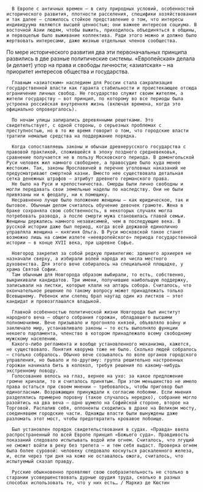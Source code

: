       В Европе с античных времен – в силу природных условий, особенностей исторического развития, плотности расселения, специфики хозяйствования и так далее – сложилось стойкое представление о том, что интересы индивидуума являются высшей ценностью; они важнее интересов социума. В восточной Азии людям, чтобы выжить, приходилось объединяться в общины, и первоцелью было выживание коллектива. Ради этого можно и должно было жертвовать интересами, даже жизнью отдельных членов сообщества.
По мере исторического развития два эти первоначальных принципа развились в две разные политические системы. «Европейская» делала (и делает) упор на права и свободы личности; «азиатская» – на приоритет интересов общества и государства.

      Главным «азиатским» наследием для России стала сакрализация государственной власти как гаранта стабильности и проистекающее отсюда ограничение личных свобод. Не государство служит своим жителям, а жители государству – вот принцип, по которому во все периоды была устроена российская внутренняя жизнь (включая времена, когда это официально опровергалось).

      По ночам улицы запирались деревянными решетками. Это свидетельствует, с одной стороны, о серьезных проблемах с преступностью, но в то же время говорит о том, что городские власти тратили немалые средства на поддержание порядка.

      Когда сопоставляешь законы и обычаи древнерусского государства с правовой практикой, сложившейся в эпоху позднего средневековья, сравнение получается не в пользу Московского периода. В домонгольской Руси человек жил намного свободнее, а правосудие было куда менее жестоким. Так, законы Ярославичей в перечне уголовных наказаний не предусматривают смертной казни. Вместо нее существовала детальная сетка денежных штрафов – атрибут древнего германского права.
      Не было на Руси и крепостничества. Смерды были лично свободны и могли передавать свои земельные наделы по наследству. Они не были привязаны ни к феодалу, ни к помещику.
      Несравненно лучше было положение женщины – как юридическое, так и бытовое. Обычным делом считалось обучение девочек грамоте. Жена в браке сохраняла свою собственность, в некоторых случаях могла потребовать развода, а после смерти мужа становилась главой семьи. Женщины держались намного независимей, чем в последующие века. В русской истории даже был период, когда всей державой единолично управляла женщина – княгиня Ольга. В Руси московской такое станет возможно лишь на самом излете «неевропейского» периода государственной истории – в конце XVII века, при царевне Софье.

      Новгород закрепил за собой редкую привилегию: здешнего архиерея не назначали сверху, а избирали волей народа из числа местного духовенства. Для этого вече собиралось на специальной площадке, у храма Святой Софии.
      Там обычным для Новгорода образом выбирали, то есть, собственно, выкрикивали кандидатов. Три имени, получившие наибольшую поддержку, записывали на листки, которые клали на алтарь собора. Считалось, что окончательное решение по такому вопросу может принадлежать только Всевышнему. Ребенок или слепец брал наугад один из листков – этот кандидат и провозглашался владыкой.

      Главной особенностью политической жизни Новгорода был институт народного веча – общего собрания горожан, обладавшего высшими полномочиями. Вече призывало и прогоняло князей, объявляло войну и заключало мир, устанавливало законы – то есть выполняло функции некоего парламента, членство в котором принадлежало всему свободному мужскому населению.
      Какого-либо регламента и вообще установленного механизма, кажется, не существовало. Понятия кворума тоже не было. Сколько людей собралось – столько собралось. Обычно вече созывалось по воле органов городского управления, но бывало и по-другому: группа решительно настроенных горожан начинала бить в колокол, требуя решения по какому-нибудь экстренному поводу.
      Голосование велось на глаз, вернее на ухо: за какое предложение громче кричали, то и считалось принятым. При этом меньшинство не имело права остаться при своем мнении – требовалось, чтобы приговор был единогласным. Возражающих принуждали к согласию побоями. Если мнения разделялись примерно поровну (такое случалось нередко), собрание могло разойтись на два веча – одно шумело на Софийской стороне, второе на Торговой. Распалив себя, оппоненты сходились в драке на Великом мосту, соединявшем городские части. Однажды власти были вынуждены даже разломать этот мост, чтобы предотвратить кровавое побоище.

      Был установлен порядок свидетельствования в судах. «Правда» ввела распространенный по всей Европе принцип «Божьего суда». Правдивость показаний следовало испытывать водой или огнем. Считалось, что лгущий не сможет войти в реку без трепета – и тем себя выдаст. Проверка огнем была более суровой: человеку следовало коснуться раскаленного железа, и, если через три дня на коже не оставалось ожога, считалось, что испытуемый сказал правду.

      Русские обыкновенно проявляют свою сообразительность не столько в старании усовершенствовать дурные орудия труда, сколько в разных способах использовать те, что у них есть… / Маркиз де Кюстин
